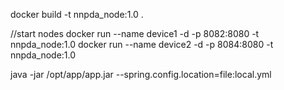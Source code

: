 docker build -t nnpda_node:1.0 .

//start nodes
docker run --name device1 -d -p 8082:8080 -t nnpda_node:1.0
docker run --name device2 -d -p 8084:8080 -t nnpda_node:1.0 

java -jar /opt/app/app.jar --spring.config.location=file:local.yml
